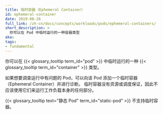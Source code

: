 ```yaml
---
title: 临时容器（Ephemeral Container）
id: ephemeral-container
date: 2019-08-26
full_link: /zh-cn/docs/concepts/workloads/pods/ephemeral-containers/
short_description: >
  你可以在 Pod 中临时运行的一种容器类型
aka:
tags:
- fundamental
---
```


你可以在 {{< glossary_tooltip term_id="pod" >}} 中临时运行的一种 {{< glossary_tooltip term_id="container" >}} 类型。


如果想要调查运行中有问题的 Pod，可以向该 Pod 添加一个临时容器（Ephemeral Container）并进行诊断。
临时容器没有资源或调度保证，因此不应该使用它们来运行工作负载本身的任何部分。

{{< glossary_tooltip text="静态 Pod" term_id="static-pod" >}} 不支持临时容器。
